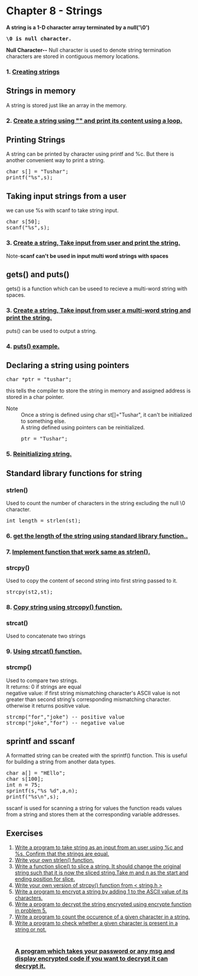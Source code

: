 # Chapter 8 - Strings

<strong>
A string is a 1-D character array terminated by a null('\0')
<pre>\0 is null character.</pre>
</strong>

<b>Null Character--</b>
 Null character is used to denote string termination characters are stored in contiguous memory locations.

### 1. <a href="ex1.c">Creating strings</a>

## Strings in memory
A string is stored just like an array in the memory.


### 2. <a href="ex2.c">Create a string using "" and print its content using a loop.</a>

## Printing Strings

A string can be printed by character using printf and %c.
But there is another convenient way to print a string.
<pre>
char s[] = "Tushar";
printf("%s",s);
</pre>

## Taking input strings from a user
we can use %s with scanf to take string input.
<pre>char s[50];
scanf("%s",s);</pre>
### 3. <a href="ex3.c">Create a string, Take input from user and print the string.</a>

Note-<b>scanf can't be used in input multi word strings with spaces</b>

## gets() and puts()
gets() is a function which can be useed to recieve a multi-word string with spaces.

### 3. <a href="ex3.c">Create a string, Take input from user a multi-word string and print the string.</a>

puts() can be used to output a string.

### 4. <a href="ex4.c">puts() example.</a>

## Declaring a string using pointers
<pre>
char *ptr = "tushar";</pre>
this tells the compiler to store the string in memory and assigned address is stored in a char pointer.
<dl>
<dt>Note</dt>
<dd>Once a string is defined using char st[]="Tushar", it can't be initialized to something else.</dd>
<dd>A string defined using pointers can be reinitialized.
<pre>ptr = "Tushar";</pre>
</dd>
</dl>

### 5. <a href="ex5.c">Reinitializing string.</a>

## Standard library functions for string

### <b>strlen()</b>
Used to count the number of characters in the string excluding the null \0 character.
<pre>int length = strlen(st);</pre>

### 6. <a href="ex6.c">get the length of the string using standard library function..</a>

### 7. <a href="ex7.c">Implement function that work same as strlen().</a>

### <b>strcpy()</b>
Used to copy the content of second string into first string passed to it.
<pre>strcpy(st2,st);</pre>

### 8. <a href="ex8.c">Copy string using strcopy() function.</a>


### <b>strcat()</b>
Used to concatenate two strings

### 9. <a href="ex9.c">Using strcat() function.</a>

### <b>strcmp()</b>
Used to compare two strings.
<br>
It returns: 0 if strings are equal
<br>
negative value: if first string mismatching character's ASCII value is not greater than second string's corresponding mismatching character. 
<br>
otherwise it returns positive value.
<pre>
strcmp("for","joke") -- positive value
strcmp("joke","for") -- negative value
</pre>

## sprintf and sscanf
A formatted string can be created with the sprintf() function. This is useful for building a string from another data types.
<pre>
char a[] = "HEllo";
char s[100];
int n = 75;
sprintf(s,"%s %d",a,n);
printf("%s\n",s);
</pre>
sscanf is used for scanning a string for values the function reads values from a string and stores them at the corresponding variable addresses.



## Exercises
<ol>
<li><a href="q1.c">Write a program to take string as an input from an user using %c and %s. Confirm that the strings are equal.</a></li>
<li><a href="ex7.c">Write your own strlen() function. </a></li>
<li><a href="q2.c">Write a function slice() to slice a string. It should change the original string such that it is now the sliced string.Take m and n as the start and ending position for slice.</a></li>
<li><a href="q3.c">Write your own version of strcpy() function from < string.h ></a></li>
<li><a href="q4.c">Write a program to encrypt a string by adding 1 to the ASCII value of its characters.</a></li>
<li><a href="q5.c">Write a program to decrypt the string encrypted using encrypte function in problem 5.</a></li>
<li><a href="q6.c">Write a program to count the occurence of a given character in a string.</a></li>
<li><a href="q7.c">Write a program to check whether a given character is present in a string or not.</a></li><br>

### <a href="prac.c">A program which takes your password or any msg and display encrypted code if you want to decrypt it can decrypt it.</a>



</ol>




